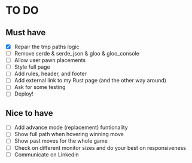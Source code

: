 # TO DO

## Must have


- [x] Repair the tmp paths logic
- [ ] Remove serde & serde_json & gloo & gloo_console
- [ ] Allow user pawn placements
- [ ] Style full page
- [ ] Add rules, header, and footer
- [ ] Add external link to my Rust page (and the other way around)
- [ ] Ask for some testing
- [ ] Deploy!

## Nice to have
- [ ] Add advance mode (replacement) funtionality
- [ ] Show full path when hovering winning move
- [ ] Show past moves for the whole game
- [ ] Check on different monitor sizes and do your best on responsiveness
- [ ] Communicate on Linkedin